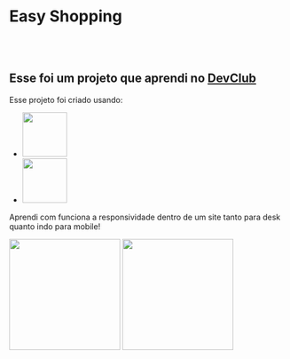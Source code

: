 <h1>Easy Shopping</h1>
<br>
<br>
<h2>Esse foi um projeto que aprendi no <a href="https://rodolfomori.com.br/devclub">DevClub</a></h2>

Esse projeto foi criado usando:

  - <img src="https://img.shields.io/badge/HTML5-E34F26?style=for-the-badge&logo=html5&logoColor=white" width="80px">
  - <img src="https://img.shields.io/badge/CSS3-1572B6?style=for-the-badge&logo=css3&logoColor=white" width="80px">

  <p>Aprendi com funciona a responsividade dentro de um site tanto para desk quanto indo para mobile!</p>

  <img src="https://github.com/Raphael-Angelo/easy-shopping/blob/main/assets/desktop.png?raw=true" widht="200px" height="200px">
  <img src="https://github.com/Raphael-Angelo/easy-shopping/blob/main/assets/mobile.png?raw=true" widht="200px" height="200px">
